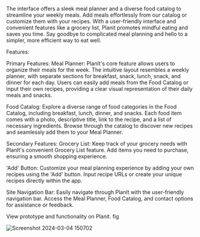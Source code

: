The interface offers a sleek meal planner and a diverse food catalog to streamline your weekly meals.
Add meals effortlessly from our catalog or customize them with your recipes. 
With a user-friendly interface and convenient features like a grocery list, Planit promotes mindful eating and saves you time.
Say goodbye to complicated meal planning and hello to a simpler, more efficient way to eat well.

Features:

Primary Features:
Meal Planner: PlanIt's core feature allows users to organize their meals for the week. The intuitive layout resembles a weekly planner, with separate sections for breakfast, snack, lunch, snack, and dinner for each day. Users can easily add meals from the Food Catalog or input their own recipes, providing a clear visual representation of their daily meals and snacks.

Food Catalog: Explore a diverse range of food categories in the Food Catalog, including breakfast, lunch, dinner, and snacks. Each food item comes with a photo, descriptive title, link to the recipe, and a list of necessary ingredients. Browse through the catalog to discover new recipes and seamlessly add them to your Meal Planner.

Secondary Features:
Grocery List: Keep track of your grocery needs with PlanIt's convenient Grocery List feature. Add items you need to purchase, ensuring a smooth shopping experience.

'Add' Button: Customize your meal planning experience by adding your own recipes using the 'Add' button. Input recipe URLs or create your unique recipes directly within the app.

Site Navigation Bar: Easily navigate through PlanIt with the user-friendly navigation bar. Access the Meal Planner, Food Catalog, and contact options for assistance or feedback.

View prototype and functionality on Planit. fig

![Screenshot 2024-03-04 150702](https://github.com/iamdavidxu/Planit/assets/161985636/cb8252f9-a2cb-4c95-9d9c-ac8e6b64e1be)
